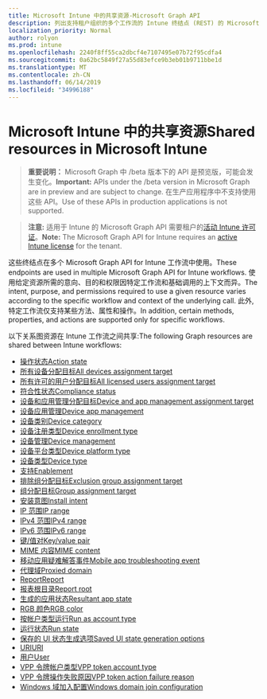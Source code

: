 ```yaml
---
title: Microsoft Intune 中的共享资源-Microsoft Graph API
description: 列出支持租户组织的多个工作流的 Intune 终结点 (REST) 的 Microsoft Graph API。
localization_priority: Normal
author: rolyon
ms.prod: intune
ms.openlocfilehash: 2240f8ff55ca2dbcf4e7107495e07b72f95cdfa4
ms.sourcegitcommit: 0a62bc5849f27a55d83efce9b3eb01b9711bbe1d
ms.translationtype: MT
ms.contentlocale: zh-CN
ms.lasthandoff: 06/14/2019
ms.locfileid: "34996188"
---
```

# <a name="shared-resources-in-microsoft-intune"></a><span data-ttu-id="0d18a-103">Microsoft Intune 中的共享资源</span><span class="sxs-lookup"><span data-stu-id="0d18a-103">Shared resources in Microsoft Intune</span></span>

> <span data-ttu-id="0d18a-104">**重要说明：** Microsoft Graph 中 /beta 版本下的 API 是预览版，可能会发生变化。</span><span class="sxs-lookup"><span data-stu-id="0d18a-104">**Important:** APIs under the /beta version in Microsoft Graph are in preview and are subject to change.</span></span> <span data-ttu-id="0d18a-105">在生产应用程序中不支持使用这些 API。</span><span class="sxs-lookup"><span data-stu-id="0d18a-105">Use of these APIs in production applications is not supported.</span></span>

> <span data-ttu-id="0d18a-106">**注意:** 适用于 Intune 的 Microsoft Graph API 需要租户的[活动 Intune 许可证](https://go.microsoft.com/fwlink/?linkid=839381)。</span><span class="sxs-lookup"><span data-stu-id="0d18a-106">**Note:** The Microsoft Graph API for Intune requires an [active Intune license](https://go.microsoft.com/fwlink/?linkid=839381) for the tenant.</span></span>

<span data-ttu-id="0d18a-107">这些终结点在多个 Microsoft Graph API for Intune 工作流中使用。</span><span class="sxs-lookup"><span data-stu-id="0d18a-107">These endpoints are used in multiple Microsoft Graph API for Intune workflows.</span></span>  <span data-ttu-id="0d18a-108">使用给定资源所需的意向、目的和权限因特定工作流和基础调用的上下文而异。</span><span class="sxs-lookup"><span data-stu-id="0d18a-108">The intent, purpose, and permissions required to use a given resource varies according to the specific workflow and context of the underlying call.</span></span>  <span data-ttu-id="0d18a-109">此外, 特定工作流仅支持某些方法、属性和操作。</span><span class="sxs-lookup"><span data-stu-id="0d18a-109">In addition, certain methods, properties, and actions are supported only for specific workflows.</span></span>

<span data-ttu-id="0d18a-110">以下关系图资源在 Intune 工作流之间共享:</span><span class="sxs-lookup"><span data-stu-id="0d18a-110">The following Graph resources are shared between Intune workflows:</span></span>

- [<span data-ttu-id="0d18a-111">操作状态</span><span class="sxs-lookup"><span data-stu-id="0d18a-111">Action state</span></span>](intune-shared-actionstate.md)
- [<span data-ttu-id="0d18a-112">所有设备分配目标</span><span class="sxs-lookup"><span data-stu-id="0d18a-112">All devices assignment target</span></span>](intune-shared-alldevicesassignmenttarget.md)
- [<span data-ttu-id="0d18a-113">所有许可的用户分配目标</span><span class="sxs-lookup"><span data-stu-id="0d18a-113">All licensed users assignment target</span></span>](intune-shared-alllicensedusersassignmenttarget.md)
- [<span data-ttu-id="0d18a-114">符合性状态</span><span class="sxs-lookup"><span data-stu-id="0d18a-114">Compliance status</span></span>](intune-shared-compliancestatus.md)
- [<span data-ttu-id="0d18a-115">设备和应用管理分配目标</span><span class="sxs-lookup"><span data-stu-id="0d18a-115">Device and app management assignment target</span></span>](intune-shared-deviceandappmanagementassignmenttarget.md)
- [<span data-ttu-id="0d18a-116">设备应用管理</span><span class="sxs-lookup"><span data-stu-id="0d18a-116">Device app management</span></span>](intune-shared-deviceappmanagement.md)
- [<span data-ttu-id="0d18a-117">设备类别</span><span class="sxs-lookup"><span data-stu-id="0d18a-117">Device category</span></span>](intune-shared-devicecategory.md)
- [<span data-ttu-id="0d18a-118">设备注册类型</span><span class="sxs-lookup"><span data-stu-id="0d18a-118">Device enrollment type</span></span>](intune-shared-deviceenrollmenttype.md)
- [<span data-ttu-id="0d18a-119">设备管理</span><span class="sxs-lookup"><span data-stu-id="0d18a-119">Device management</span></span>](intune-shared-devicemanagement.md)
- [<span data-ttu-id="0d18a-120">设备平台类型</span><span class="sxs-lookup"><span data-stu-id="0d18a-120">Device platform type</span></span>](intune-shared-deviceplatformtype.md)
- [<span data-ttu-id="0d18a-121">设备类型</span><span class="sxs-lookup"><span data-stu-id="0d18a-121">Device type</span></span>](intune-shared-devicetype.md)
- [<span data-ttu-id="0d18a-122">支持</span><span class="sxs-lookup"><span data-stu-id="0d18a-122">Enablement</span></span>](intune-shared-enablement.md)
- [<span data-ttu-id="0d18a-123">排除组分配目标</span><span class="sxs-lookup"><span data-stu-id="0d18a-123">Exclusion group assignment target</span></span>](intune-shared-exclusiongroupassignmenttarget.md)
- [<span data-ttu-id="0d18a-124">组分配目标</span><span class="sxs-lookup"><span data-stu-id="0d18a-124">Group assignment target</span></span>](intune-shared-groupassignmenttarget.md)
- [<span data-ttu-id="0d18a-125">安装意图</span><span class="sxs-lookup"><span data-stu-id="0d18a-125">Install intent</span></span>](intune-shared-installintent.md)
- [<span data-ttu-id="0d18a-126">IP 范围</span><span class="sxs-lookup"><span data-stu-id="0d18a-126">IP range</span></span>](intune-shared-iprange.md)
- [<span data-ttu-id="0d18a-127">IPv4 范围</span><span class="sxs-lookup"><span data-stu-id="0d18a-127">IPv4 range</span></span>](intune-shared-ipv4range.md)
- [<span data-ttu-id="0d18a-128">IPv6 范围</span><span class="sxs-lookup"><span data-stu-id="0d18a-128">IPv6 range</span></span>](intune-shared-ipv6range.md)
- [<span data-ttu-id="0d18a-129">键/值对</span><span class="sxs-lookup"><span data-stu-id="0d18a-129">Key/value pair</span></span>](intune-shared-keyvaluepair.md)
- [<span data-ttu-id="0d18a-130">MIME 内容</span><span class="sxs-lookup"><span data-stu-id="0d18a-130">MIME content</span></span>](intune-shared-mimecontent.md)
- [<span data-ttu-id="0d18a-131">移动应用疑难解答事件</span><span class="sxs-lookup"><span data-stu-id="0d18a-131">Mobile app troubleshooting event</span></span>](intune-shared-mobileapptroubleshootingevent.md)
- [<span data-ttu-id="0d18a-132">代理域</span><span class="sxs-lookup"><span data-stu-id="0d18a-132">Proxied domain</span></span>](intune-shared-proxieddomain.md)
- [<span data-ttu-id="0d18a-133">Report</span><span class="sxs-lookup"><span data-stu-id="0d18a-133">Report</span></span>](intune-shared-report.md)
- [<span data-ttu-id="0d18a-134">报表根目录</span><span class="sxs-lookup"><span data-stu-id="0d18a-134">Report root</span></span>](intune-shared-reportroot.md)
- [<span data-ttu-id="0d18a-135">生成的应用状态</span><span class="sxs-lookup"><span data-stu-id="0d18a-135">Resultant app state</span></span>](intune-shared-resultantappstate.md)
- [<span data-ttu-id="0d18a-136">RGB 颜色</span><span class="sxs-lookup"><span data-stu-id="0d18a-136">RGB color</span></span>](intune-shared-rgbcolor.md)
- [<span data-ttu-id="0d18a-137">按帐户类型运行</span><span class="sxs-lookup"><span data-stu-id="0d18a-137">Run as account type</span></span>](intune-shared-runasaccounttype.md)
- [<span data-ttu-id="0d18a-138">运行状态</span><span class="sxs-lookup"><span data-stu-id="0d18a-138">Run state</span></span>](intune-shared-runstate.md)
- [<span data-ttu-id="0d18a-139">保存的 UI 状态生成选项</span><span class="sxs-lookup"><span data-stu-id="0d18a-139">Saved UI state generation options</span></span>](intune-shared-saveduistategenerationoptions.md)
- [<span data-ttu-id="0d18a-140">URI</span><span class="sxs-lookup"><span data-stu-id="0d18a-140">URI</span></span>](intune-shared-uri.md)
- [<span data-ttu-id="0d18a-141">用户</span><span class="sxs-lookup"><span data-stu-id="0d18a-141">User</span></span>](intune-shared-user.md)
- [<span data-ttu-id="0d18a-142">VPP 令牌帐户类型</span><span class="sxs-lookup"><span data-stu-id="0d18a-142">VPP token account type</span></span>](intune-shared-vpptokenaccounttype.md)
- [<span data-ttu-id="0d18a-143">VPP 令牌操作失败原因</span><span class="sxs-lookup"><span data-stu-id="0d18a-143">VPP token action failure reason</span></span>](intune-shared-vpptokenactionfailurereason.md)
- [<span data-ttu-id="0d18a-144">Windows 域加入配置</span><span class="sxs-lookup"><span data-stu-id="0d18a-144">Windows domain join configuration</span></span>](intune-shared-windowsdomainjoinconfiguration.md)
